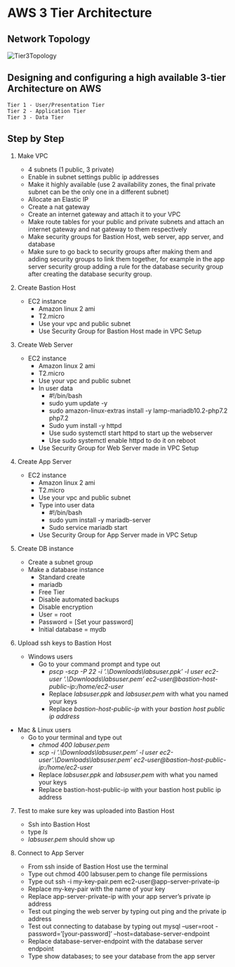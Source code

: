 # AWS 3 Tier Architecture

## Network Topology
![Tier3Topology](https://github.com/user-attachments/assets/8bbbd5ba-3a64-4a61-9435-5ee27b9849d9)

## Designing and configuring a high available 3-tier Architecture on AWS
    Tier 1 - User/Presentation Tier
    Tier 2 - Application Tier
    Tier 3 - Data Tier

## Step by Step
1. Make VPC
   - 4 subnets (1 public, 3 private)
   - Enable in subnet settings public ip addresses
   - Make it highly available (use 2 availability zones, the final private subnet can be the only one in a different subnet)
   - Allocate an Elastic IP
   - Create a nat gateway
   - Create an internet gateway and attach it to your VPC
   - Make route tables for your public and private subnets and attach an internet gateway and nat gateway to them respectively
   - Make security groups for Bastion Host, web server, app server, and database
   - Make sure to go back to security groups after making them and adding security groups to link them together, for example in the app server security group adding a rule for the database security group after creating the database security group.
2. Create Bastion Host
   - EC2 instance
     - Amazon linux 2 ami
     - T2.micro
     - Use your vpc and public subnet
     - Use Security Group for Bastion Host made in VPC Setup
3. Create Web Server
   - EC2 instance
     - Amazon linux 2 ami
     - T2.micro
     - Use your vpc and public subnet
     - In user data
       - #!/bin/bash
       - sudo yum update -y
       - sudo amazon-linux-extras install -y lamp-mariadb10.2-php7.2 php7.2
       - Sudo yum install -y httpd
       - Use sudo systemctl start httpd to start up the webserver
       - Use sudo systemctl enable httpd to do it on reboot
     - Use Security Group for Web Server made in VPC Setup
4. Create App Server
   - EC2 instance
     - Amazon linux 2 ami
     - T2.micro
     - Use your vpc and public subnet
     - Type into user data
       - #!/bin/bash
       - sudo yum install -y mariadb-server
       - Sudo service mariadb start
     - Use Security Group for App Server made in VPC Setup
   
5. Create DB instance
   - Create a subnet group
   - Make a database instance
     - Standard create
     - mariadb
     - Free Tier
     - Disable automated backups
     - Disable encryption
     - User = root
     - Password = [Set your password]
     - Initial database = mydb
       
6. Upload ssh keys to Bastion Host
   - Windows users
     - Go to your command prompt and type out
       - _pscp -scp -P 22 -i ’.\Downloads\labsuser.ppk’ -l user ec2-user ‘.\Downloads\labsuser.pem’ ec2-user@bastion-host-public-ip:/home/ec2-user_
       - Replace _labsuser.ppk_ and _labsuser.pem_ with what you named your keys
       - Replace _bastion-host-public-ip_ with your _bastion host public ip address_
  - Mac & Linux users
    - Go to your terminal and type out
      - _chmod 400 labuser.pem_
      - _scp -i ’.\Downloads\labsuser.pem’ -l user ec2-user’.\Downloads\labsuser.pem’ ec2-user@bastion-host-public-ip:/home/ec2-user_
      - Replace _labsuser.ppk_ and _labsuser.pem_ with what you named your keys
      - Replace bastion-host-public-ip with your bastion host public ip address

7. Test to make sure key was uploaded into Bastion Host
   - Ssh into Bastion Host
   - type _ls_
   - _labsuser.pem_ should show up

8. Connect to App Server
   - From ssh inside of Bastion Host use the terminal
   - Type out chmod 400 labsuser.pem to change file permissions
   - Type out ssh -i my-key-pair.pem ec2-user@app-server-private-ip
   - Replace my-key-pair with the name of your key
   - Replace app-server-private-ip with your app server’s private ip address
   - Test out pinging the web server by typing out ping and the private ip address
   - Test out connecting to database by typing out mysql –user=root -password=’[your-password]’ –host=database-server-endpoint
   - Replace database-server-endpoint with the database server endpoint
   - Type show databases; to see your database from the app server    
